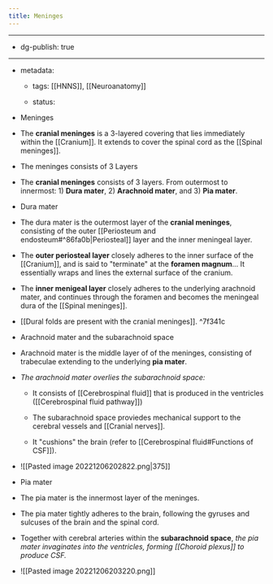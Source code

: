 ```yaml
---
title: Meninges
---
```


- --

- dg-publish: true

- --

- metadata:
	 - tags: [[HNNS]], [[Neuroanatomy]]

	 - status: 

- Meninges

- The **cranial meninges** is a 3-layered covering that lies immediately within the [[Cranium]]. It extends to cover the spinal cord as the [[Spinal meninges]].

- The meninges consists of 3 Layers

- The **cranial meninges** consists of 3 layers. From outermost to innermost: 1) **Dura mater**, 2) **Arachnoid mater**, and 3) **Pia mater**.

- Dura mater

- The dura mater is the outermost layer of the **cranial meninges**, consisting of the outer [[Periosteum and endosteum#^86fa0b|Periosteal]] layer and the inner meningeal layer.

- The **outer periosteal layer** closely adheres to the inner surface of the [[Cranium]], and is said to "terminate" at the **foramen magnum**... It essentially wraps and lines the external surface of the cranium. 

- The **inner menigeal layer** closely adheres to the underlying arachnoid mater, and continues through the foramen and becomes the meningeal dura of the [[Spinal meninges]].

- [[Dural folds are present with the cranial meninges]]. ^7f341c

- Arachnoid mater and the subarachnoid space

- Arachnoid mater is the middle layer of of the meninges, consisting of trabeculae extending to the underlying **pia mater**.

- *The arachnoid mater overlies the subarachnoid space:*
	 - It consists of [[Cerebrospinal fluid]] that is produced in the ventricles ([[Cerebrospinal fluid pathway]])

	 - The subarachnoid space proviedes mechanical support to the cerebral vessels and [[Cranial nerves]].

	 - It "cushions" the brain (refer to [[Cerebrospinal fluid#Functions of CSF]]).

- ![[Pasted image 20221206202822.png|375]]

- Pia mater

- The pia mater is the innermost layer of the meninges.

- The pia mater tightly adheres to the brain, following the gyruses and sulcuses of the brain and the spinal cord.

- Together with cerebral arteries within the **subarachnoid space**, *the pia mater invaginates into the ventricles, forming [[Choroid plexus]] to produce CSF.*

- ![[Pasted image 20221206203220.png]]
